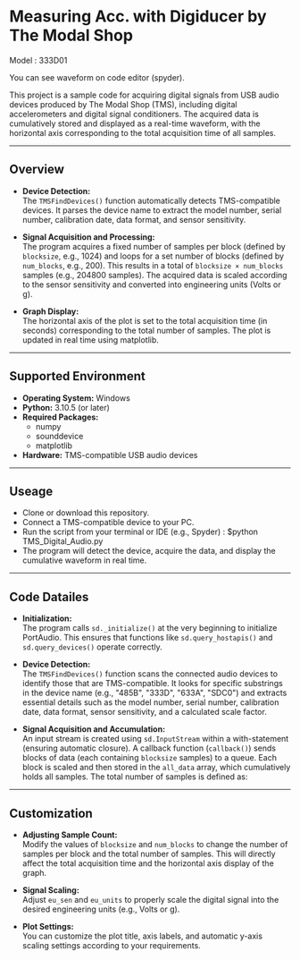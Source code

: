 # Measuring Acc. with Digiducer by The Modal Shop

Model : 333D01

You can see waveform on code editor (spyder).

This project is a sample code for acquiring digital signals from USB audio devices produced by The Modal Shop (TMS), including digital accelerometers and digital signal conditioners. The acquired data is cumulatively stored and displayed as a real-time waveform, with the horizontal axis corresponding to the total acquisition time of all samples.

---

## Overview

- **Device Detection:**  
  The `TMSFindDevices()` function automatically detects TMS-compatible devices. It parses the device name to extract the model number, serial number, calibration date, data format, and sensor sensitivity.

- **Signal Acquisition and Processing:**  
  The program acquires a fixed number of samples per block (defined by `blocksize`, e.g., 1024) and loops for a set number of blocks (defined by `num_blocks`, e.g., 200). This results in a total of `blocksize × num_blocks` samples (e.g., 204800 samples). The acquired data is scaled according to the sensor sensitivity and converted into engineering units (Volts or g).

- **Graph Display:**  
  The horizontal axis of the plot is set to the total acquisition time (in seconds) corresponding to the total number of samples. The plot is updated in real time using matplotlib.

---

## Supported Environment

- **Operating System:** Windows  
- **Python:** 3.10.5 (or later)  
- **Required Packages:**  
  - numpy  
  - sounddevice  
  - matplotlib  
- **Hardware:** TMS-compatible USB audio devices

---

## Useage

- Clone or download this repository.
- Connect a TMS-compatible device to your PC.
- Run the script from your terminal or IDE (e.g., Spyder) : $python TMS_Digital_Audio.py
- The program will detect the device, acquire the data, and display the cumulative waveform in real time.

---

## Code Datailes

- **Initialization:**  
  The program calls `sd._initialize()` at the very beginning to initialize PortAudio. This ensures that functions like `sd.query_hostapis()` and `sd.query_devices()` operate correctly.

- **Device Detection:**  
  The `TMSFindDevices()` function scans the connected audio devices to identify those that are TMS-compatible. It looks for specific substrings in the device name (e.g., "485B", "333D", "633A", "SDC0") and extracts essential details such as the model number, serial number, calibration date, data format, sensor sensitivity, and a calculated scale factor.

- **Signal Acquisition and Accumulation:**  
  An input stream is created using `sd.InputStream` within a with-statement (ensuring automatic closure). A callback function (`callback()`) sends blocks of data (each containing `blocksize` samples) to a queue. Each block is scaled and then stored in the `all_data` array, which cumulatively holds all samples. The total number of samples is defined as:

---

## Customization

- **Adjusting Sample Count:**  
  Modify the values of `blocksize` and `num_blocks` to change the number of samples per block and the total number of samples. This will directly affect the total acquisition time and the horizontal axis display of the graph.

- **Signal Scaling:**  
  Adjust `eu_sen` and `eu_units` to properly scale the digital signal into the desired engineering units (e.g., Volts or g).

- **Plot Settings:**  
  You can customize the plot title, axis labels, and automatic y-axis scaling settings according to your requirements.
